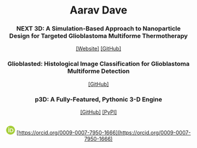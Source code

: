 <div align="center">
  
# Aarav Dave
### NEXT 3D: A Simulation-Based Approach to Nanoparticle Design for Targeted Glioblastoma Multiforme Thermotherapy
[[Website]](https://next-3d.com) [[GitHub]](https://github.com/aaravdave/NEXT-3D)
### Glioblasted: Histological Image Classification for Glioblastoma Multiforme Detection
[[GitHub]](https://github.com/aaravdave/Glioblasted-Prototype)
### p3D: A Fully-Featured, Pythonic 3-D Engine
[[GitHub]](https://github.com/aaravdave/p3D) [[PyPI]](https://pypi.org/project/python3D/)
##
<img src="/ORCID-iD_icon_vector.svg" height=24> [https://orcid.org/0009-0007-7950-1666](https://orcid.org/0009-0007-7950-1666)
</div>
